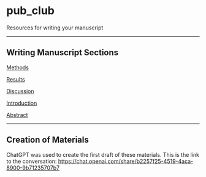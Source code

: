 # pub_club

Resources for writing your manuscript

---

## Writing Manuscript Sections

[Methods](methods.md)

[Results](results.md)

[Discussion](discussion.md)

[Introduction](introduction.md)

[Abstract](abstract.md)

---

## Creation of Materials

ChatGPT was used to create the first draft of these materials.  This is the link to the conversation: https://chat.openai.com/share/b2257f25-4519-4aca-8900-9b71235707b7
